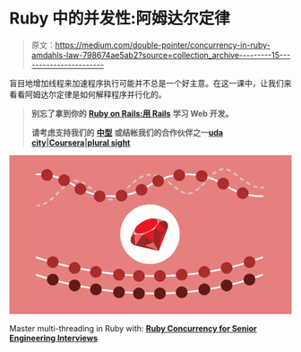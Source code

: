 # Ruby 中的并发性:阿姆达尔定律

> 原文：<https://medium.com/double-pointer/concurrency-in-ruby-amdahls-law-798674ae5ab2?source=collection_archive---------15----------------------->

盲目地增加线程来加速程序执行可能并不总是一个好主意。在这一课中，让我们来看看阿姆达尔定律是如何解释程序并行化的。

> **别忘了拿到你的** [**Ruby on Rails:用 Rails**](https://amzn.to/3HX0Zfl) **学习 Web 开发。**
> 
> **请考虑支持我们的** [**中型**](https://bit.ly/3OvimpR) **或结帐我们的合作伙伴之一**[**uda city**](https://bit.ly/3JIpvl4)**|**[**Coursera**](https://imp.i384100.net/zaYBB0)**|**[**plural sight**](https://pluralsight.pxf.io/Ao7GGK)

[![](img/5ab1de5b8118ce1de82a6dfb65cab063.png)](https://bit.ly/3bex1kP)

Master multi-threading in Ruby with: [**Ruby Concurrency for Senior Engineering Interviews**](https://bit.ly/3bex1kP)